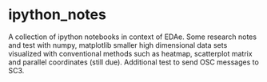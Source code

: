 ipython_notes
=============

A collection of ipython notebooks in context of EDAe. Some research notes and test with numpy, matplotlib smaller high dimensional data sets visualized with conventional methods such as heatmap, scatterplot matrix and parallel coordinates (still due). Additional test to send OSC messages to SC3.

